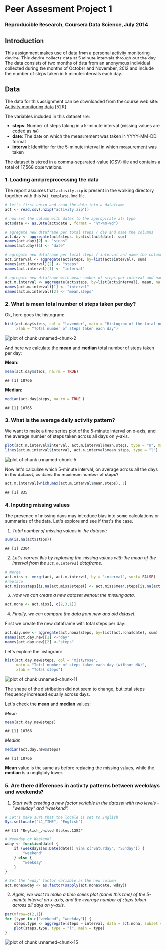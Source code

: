 Peer Assesment Project 1
========================================================
### Reproducible Research, Coursera Data Science, July 2014


## Introduction


This assignment makes use of data from a personal activity monitoring device. This device collects data at 5 minute intervals through out the day. The data consists of two months of data from an anonymous individual collected during the months of October and November, 2012 and include the number of steps taken in 5 minute intervals each day.


## Data


The data for this assignment can be downloaded from the course web site: [Activity monitoring data](https://d396qusza40orc.clouactront.net/repdata%2Fdata%2Factivity.zip) [52K]

The variables included in this dataset are:

  * __steps__: Number of steps taking in a 5-minute interval (missing values are coded as `NA`)
  * **date**: The date on which the measurement was taken in YYYY-MM-DD format
  * **interval**: Identifier for the 5-minute interval in which measurement was taken
 
The dataset is stored in a comma-separated-value (CSV) file and contains a total of 17,568 observations.


### 1. Loading and preprocessing the data


The report assumes that `activity.zip` is present in the working directory together with this `PA1_template.Rmd` file. 


```r
# let's first unzip and read the data into a dataframe
act <- read.csv(unzip("activity.zip"))

# now set the column with dates to the appropirate ate type
act$date <- as.Date(act$date , format = "%Y-%m-%d")

# agregate new dataframe per total steps / day and name the columns 
act.day <- aggregate(act$steps, by=list(act$date), sum)
names(act.day)[2] <- "steps"
names(act.day)[1] <- "date"

# agregate new dataframe per total steps / interval and name the columns 
act.interval <- aggregate(act$steps, by=list(act$interval), sum)
names(act.interval)[2] <- "steps"
names(act.interval)[1] <- "interval"

# agregate new dataframe with mean number of steps per interval and name the columns
act.m.interval <- aggregate(act$steps, by=list(act$interval), mean, na.rm=TRUE, na.action=NULL)
names(act.m.interval)[1] <- "interval"
names(act.m.interval)[2] <- "mean.steps"
```

### 2. What is mean total number of steps taken per day?

Ok, here goes the histogram:


```r
hist(act.day$steps, col = "lavender", main = "Histogram of the total number of steps taken per day",
     xlab = "Total number of steps taken each day")
```

![plot of chunk unnamed-chunk-2](figure/unnamed-chunk-2.png) 

And here we calculate the **mean** and **median** total number of steps taken per day:


__Mean__:

```r
mean(act.day$steps, na.rm = TRUE)
```

```
## [1] 10766
```

__Median__:

```r
median(act.day$steps, na.rm = TRUE )
```

```
## [1] 10765
```


### 3. What is the average daily activity pattern?


We want to make a time series plot of the 5-minute interval on x-axis, and the average number of steps taken across all days on y-axis. 


```r
plot(act.m.interval$interval, act.m.interval$mean.steps, type = "n", main = "Average daily activity pattern", xlab = "5-minute intervals", ylab = "Average number of steps") 
lines(act.m.interval$interval, act.m.interval$mean.steps, type = "l") 
```

![plot of chunk unnamed-chunk-5](figure/unnamed-chunk-5.png) 


Now let's calculate which 5-minute interval, on average across all the days in the dataset, contains the maximum number of steps?


```r
act.m.interval[which.max(act.m.interval$mean.steps), 1]
```

```
## [1] 835
```


### 4. Inputing missing values

The presence of missing days may introduce bias into some calculations or summaries of the data. Let's explore and see if that's the case.

1. _Total number of missing values in the dataset:_



```r
sum(is.na(act$steps))
```

```
## [1] 2304
```

2. _Let's correct this by replacing the missing values with the mean of the interval from the `act.m.interval` dataframe._



```r
# merge
act.miss <- merge(act, act.m.interval, by = "interval", sort= FALSE)
#replace
act.miss$steps[is.na(act.miss$steps)] <- act.miss$mean.steps[is.na(act.miss$steps)]
```


3. _Now we can create a new dataset without the missing data._



```r
act.nona <- act.miss[, c(2,3,1)]
```

4. _Finally, we can compare the data from new and old dataset._ 

First we create the new dataframe with total steps per day:

```r
act.day.new <- aggregate(act.nona$steps, by=list(act.nona$date), sum)
names(act.day.new)[1] <-"day"
names(act.day.new)[2] <-"steps"
```

Let's explore the histogram:


```r
hist(act.day.new$steps, col = "mistyrose",
     main = "Total number of steps taken each day (without NA)",
     xlab = "Total steps")
```

![plot of chunk unnamed-chunk-11](figure/unnamed-chunk-11.png) 

The shape of the distribution did not seem to change, but total steps frequency increased equally across days. 

Let's check the __mean__ and __median__ values:

*Mean*

```r
mean(act.day.new$steps)
```

```
## [1] 10766
```

*Median*

```r
median(act.day.new$steps)
```

```
## [1] 10766
```


__Mean__ value is the same as before replacing the missing values, while the __median__ is a negligibly lower.



### 5. Are there differences in activity patterns between weekdays and weekends?


1. _Start with creating a new factor variable in the dataset with two levels - "weekday" and "weekend"._


```r
# Let's make sure that the locale is set to English
Sys.setlocale("LC_TIME", "English")
```

```
## [1] "English_United States.1252"
```

```r
# Weekday or Weekend?
wday <- function(date) {
    if (weekdays(as.Date(date)) %in% c("Saturday", "Sunday")) {
        "weekend"
    } else {
        "weekday"
    }
}

# Set the 'wday' factor variable as the new column 
act.nona$wday <- as.factor(sapply(act.nona$date, wday))
```

2. _Again, we want to make a time series plot (panel this time) of the 5-minute interval on x-axis, and the average number of steps taken across all days on y-axis._


```r
par(mfrow=c(2,1))
for (type in c("weekend", "weekday")) {
    steps.type <- aggregate(steps ~ interval, data = act.nona, subset = act.nona$wday==type, FUN = mean)
    plot(steps.type, type = "l", main = type)
}
```

![plot of chunk unnamed-chunk-15](figure/unnamed-chunk-15.png) 
